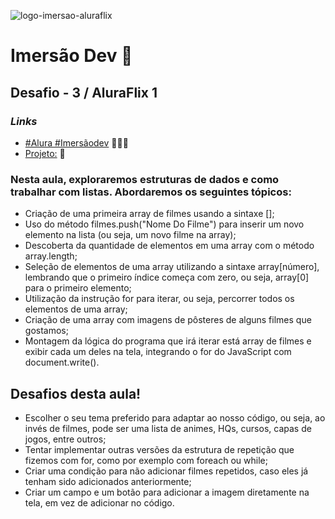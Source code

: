 ![logo-imersao-aluraflix](https://github.com/emersonlucirio/DevFlix/assets/112041088/94495aed-e825-462d-9dc2-4e326387d148)



# Imersão Dev 🚀

## Desafio - 3 / AluraFlix 1

### *Links*
* [#Alura #Imersãodev](https://alura.com.br/) 👨🏽‍💻
* [Projeto:](https://emersonlucirio.github.io/DevFlix/) 📁


### Nesta aula, exploraremos estruturas de dados e como trabalhar com listas. Abordaremos os seguintes tópicos:

* Criação de uma primeira array de filmes usando a sintaxe [];
* Uso do método filmes.push("Nome Do Filme") para inserir um novo elemento na lista (ou seja, um novo filme na array);
* Descoberta da quantidade de elementos em uma array com o método array.length;
* Seleção de elementos de uma array utilizando a sintaxe array[número], lembrando que o primeiro índice começa com zero, ou seja, array[0] para o primeiro elemento;
* Utilização da instrução for para iterar, ou seja, percorrer todos os elementos de uma array;
* Criação de uma array com imagens de pôsteres de alguns filmes que gostamos;
* Montagem da lógica do programa que irá iterar está array de filmes e exibir cada um deles na tela, integrando o for do JavaScript com document.write().


## Desafios desta aula!

* Escolher o seu tema preferido para adaptar ao nosso código, ou seja, ao invés de filmes, pode ser uma lista de animes, HQs, cursos, capas de jogos, entre outros;
* Tentar implementar outras versões da estrutura de repetição que fizemos com for, como por exemplo com foreach ou while;
* Criar uma condição para não adicionar filmes repetidos, caso eles já tenham sido adicionados anteriormente;
* Criar um campo e um botão para adicionar a imagem diretamente na tela, em vez de adicionar no código.
